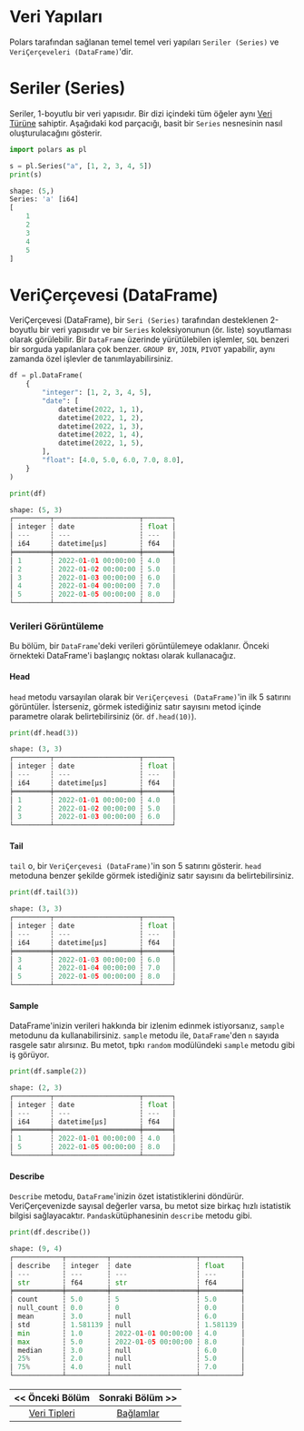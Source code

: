 # Veri Yapıları

Polars tarafından sağlanan temel temel veri yapıları `Seriler (Series)` ve `VeriÇerçeveleri (DataFrame)`'dir.

# Seriler (Series)

Seriler, 1-boyutlu bir veri yapısıdır. Bir dizi içindeki tüm öğeler aynı [Veri 
Türüne](03.1_veri_tipleri.md) sahiptir. Aşağıdaki kod parçacığı, basit bir `Series` nesnesinin 
nasıl oluşturulacağını gösterir.

```python
import polars as pl

s = pl.Series("a", [1, 2, 3, 4, 5])
print(s)
```

```python
shape: (5,)
Series: 'a' [i64]
[
    1
    2
    3
    4
    5
]
```

# VeriÇerçevesi (DataFrame)

VeriÇerçevesi (DataFrame), bir `Seri (Series)` tarafından desteklenen 2-boyutlu bir veri yapısıdır ve bir `Series` koleksiyonunun (ör. liste) soyutlaması olarak görülebilir. Bir `DataFrame` üzerinde yürütülebilen işlemler, `SQL` benzeri bir sorguda  yapılanlara çok benzer. `GROUP BY`, `JOIN`, `PIVOT` yapabilir, aynı zamanda özel işlevler de tanımlayabilirsiniz.

```python
df = pl.DataFrame(
    {
        "integer": [1, 2, 3, 4, 5],
        "date": [
            datetime(2022, 1, 1),
            datetime(2022, 1, 2),
            datetime(2022, 1, 3),
            datetime(2022, 1, 4),
            datetime(2022, 1, 5),
        ],
        "float": [4.0, 5.0, 6.0, 7.0, 8.0],
    }
)

print(df)
```

```python
shape: (5, 3)
┌─────────┬─────────────────────┬───────┐
│ integer ┆ date                ┆ float │
│ ---     ┆ ---                 ┆ ---   │
│ i64     ┆ datetime[μs]        ┆ f64   │
╞═════════╪═════════════════════╪═══════╡
│ 1       ┆ 2022-01-01 00:00:00 ┆ 4.0   │
│ 2       ┆ 2022-01-02 00:00:00 ┆ 5.0   │
│ 3       ┆ 2022-01-03 00:00:00 ┆ 6.0   │
│ 4       ┆ 2022-01-04 00:00:00 ┆ 7.0   │
│ 5       ┆ 2022-01-05 00:00:00 ┆ 8.0   │
└─────────┴─────────────────────┴───────┘
```

### Verileri Görüntüleme

Bu  bölüm, bir `DataFrame`'deki verileri görüntülemeye odaklanır. Önceki 
örnekteki DataFrame'i başlangıç ​​noktası olarak kullanacağız.

#### Head

`head` metodu varsayılan olarak bir `VeriÇerçevesi (DataFrame)`'in ilk 5 satırını görüntüler.  İsterseniz, görmek istediğiniz satır sayısını metod içinde parametre olarak belirtebilirsiniz (ör. `df.head(10)`).

```python
print(df.head(3))
```

```python
shape: (3, 3)
┌─────────┬─────────────────────┬───────┐
│ integer ┆ date                ┆ float │
│ ---     ┆ ---                 ┆ ---   │
│ i64     ┆ datetime[μs]        ┆ f64   │
╞═════════╪═════════════════════╪═══════╡
│ 1       ┆ 2022-01-01 00:00:00 ┆ 4.0   │
│ 2       ┆ 2022-01-02 00:00:00 ┆ 5.0   │
│ 3       ┆ 2022-01-03 00:00:00 ┆ 6.0   │
└─────────┴─────────────────────┴───────┘
```

#### Tail

`tail` o, bir `VeriÇerçevesi (DataFrame)`'in son 5 satırını gösterir. `head` metoduna benzer şekilde görmek istediğiniz satır sayısını da belirtebilirsiniz.

```python
print(df.tail(3))
```

```python
shape: (3, 3)
┌─────────┬─────────────────────┬───────┐
│ integer ┆ date                ┆ float │
│ ---     ┆ ---                 ┆ ---   │
│ i64     ┆ datetime[μs]        ┆ f64   │
╞═════════╪═════════════════════╪═══════╡
│ 3       ┆ 2022-01-03 00:00:00 ┆ 6.0   │
│ 4       ┆ 2022-01-04 00:00:00 ┆ 7.0   │
│ 5       ┆ 2022-01-05 00:00:00 ┆ 8.0   │
└─────────┴─────────────────────┴───────┘
```

#### Sample

DataFrame'inizin verileri hakkında bir izlenim edinmek istiyorsanız, `sample` metodunu da kullanabilirsiniz. `sample` metodu ile, `DataFrame`'den `n` sayıda rasgele satır alırsınız. Bu metot, tıpkı `random` modülündeki `sample` metodu gibi iş görüyor.

```python
print(df.sample(2))
```

```python
shape: (2, 3)
┌─────────┬─────────────────────┬───────┐
│ integer ┆ date                ┆ float │
│ ---     ┆ ---                 ┆ ---   │
│ i64     ┆ datetime[μs]        ┆ f64   │
╞═════════╪═════════════════════╪═══════╡
│ 1       ┆ 2022-01-01 00:00:00 ┆ 4.0   │
│ 5       ┆ 2022-01-05 00:00:00 ┆ 8.0   │
└─────────┴─────────────────────┴───────┘
```

#### Describe

`Describe` metodu, `DataFrame`'inizin özet istatistiklerini döndürür. VeriÇerçevenizde sayısal değerler varsa, bu metot size birkaç hızlı istatistik bilgisi sağlayacaktır. `Pandas`kütüphanesinin `describe` metodu gibi.

```python
print(df.describe())
```

```python
shape: (9, 4)
┌────────────┬──────────┬─────────────────────┬──────────┐
│ describe   ┆ integer  ┆ date                ┆ float    │
│ ---        ┆ ---      ┆ ---                 ┆ ---      │
│ str        ┆ f64      ┆ str                 ┆ f64      │
╞════════════╪══════════╪═════════════════════╪══════════╡
│ count      ┆ 5.0      ┆ 5                   ┆ 5.0      │
│ null_count ┆ 0.0      ┆ 0                   ┆ 0.0      │
│ mean       ┆ 3.0      ┆ null                ┆ 6.0      │
│ std        ┆ 1.581139 ┆ null                ┆ 1.581139 │
│ min        ┆ 1.0      ┆ 2022-01-01 00:00:00 ┆ 4.0      │
│ max        ┆ 5.0      ┆ 2022-01-05 00:00:00 ┆ 8.0      │
│ median     ┆ 3.0      ┆ null                ┆ 6.0      │
│ 25%        ┆ 2.0      ┆ null                ┆ 5.0      │
│ 75%        ┆ 4.0      ┆ null                ┆ 7.0      │
└────────────┴──────────┴─────────────────────┴──────────┘
```

| << Önceki Bölüm                    | Sonraki Bölüm >>             |
|:----------------------------------:|:----------------------------:|
| [Veri Tipleri](01_veri_tipleri.md) | [Bağlamlar](03_baglamlar.md) |
